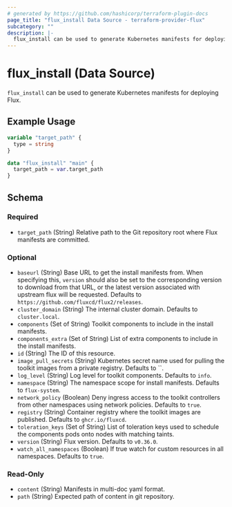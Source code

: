 ```yaml
---
# generated by https://github.com/hashicorp/terraform-plugin-docs
page_title: "flux_install Data Source - terraform-provider-flux"
subcategory: ""
description: |-
  flux_install can be used to generate Kubernetes manifests for deploying Flux.
---
```


# flux_install (Data Source)

`flux_install` can be used to generate Kubernetes manifests for deploying Flux.

## Example Usage

```terraform
variable "target_path" {
  type = string
}

data "flux_install" "main" {
  target_path = var.target_path
}
```

<!-- schema generated by tfplugindocs -->
## Schema

### Required

- `target_path` (String) Relative path to the Git repository root where Flux manifests are committed.

### Optional

- `baseurl` (String) Base URL to get the install manifests from. When specifying this, `version` should also be set to the corresponding version to download from that URL, or the latest version associated with upstream flux will be requested. Defaults to `https://github.com/fluxcd/flux2/releases`.
- `cluster_domain` (String) The internal cluster domain. Defaults to `cluster.local`.
- `components` (Set of String) Toolkit components to include in the install manifests.
- `components_extra` (Set of String) List of extra components to include in the install manifests.
- `id` (String) The ID of this resource.
- `image_pull_secrets` (String) Kubernetes secret name used for pulling the toolkit images from a private registry. Defaults to ``.
- `log_level` (String) Log level for toolkit components. Defaults to `info`.
- `namespace` (String) The namespace scope for install manifests. Defaults to `flux-system`.
- `network_policy` (Boolean) Deny ingress access to the toolkit controllers from other namespaces using network policies. Defaults to `true`.
- `registry` (String) Container registry where the toolkit images are published. Defaults to `ghcr.io/fluxcd`.
- `toleration_keys` (Set of String) List of toleration keys used to schedule the components pods onto nodes with matching taints.
- `version` (String) Flux version. Defaults to `v0.36.0`.
- `watch_all_namespaces` (Boolean) If true watch for custom resources in all namespaces. Defaults to `true`.

### Read-Only

- `content` (String) Manifests in multi-doc yaml format.
- `path` (String) Expected path of content in git repository.


